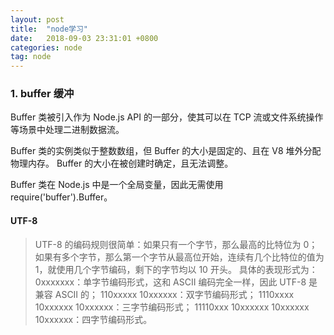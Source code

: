 ```yaml
---
layout: post
title:  "node学习"
date:   2018-09-03 23:31:01 +0800
categories: node
tag: node
---
```


### 1. buffer 缓冲  
 Buffer 类被引入作为 Node.js API 的一部分，使其可以在 TCP 流或文件系统操作等场景中处理二进制数据流。  
 
 Buffer 类的实例类似于整数数组，但 Buffer 的大小是固定的、且在 V8 堆外分配物理内存。 Buffer 的大小在被创建时确定，且无法调整。 

Buffer 类在 Node.js 中是一个全局变量，因此无需使用 require('buffer').Buffer。 

#### UTF-8  
> UTF-8 的编码规则很简单：如果只有一个字节，那么最高的比特位为 0；如果有多个字节，那么第一个字节从最高位开始，连续有几个比特位的值为 1，就使用几个字节编码，剩下的字节均以 10 开头。
具体的表现形式为：
0xxxxxxx：单字节编码形式，这和 ASCII 编码完全一样，因此 UTF-8 是兼容 ASCII 的；
110xxxxx 10xxxxxx：双字节编码形式；
1110xxxx 10xxxxxx 10xxxxxx：三字节编码形式；
11110xxx 10xxxxxx 10xxxxxx 10xxxxxx：四字节编码形式。
